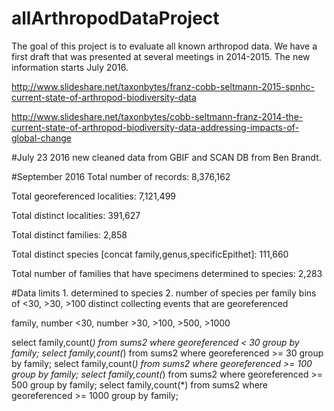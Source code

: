 # allArthropodDataProject

The goal of this project is to evaluate all known arthropod data. We have a first draft that was presented at several meetings in 2014-2015. The new information starts July 2016. 

http://www.slideshare.net/taxonbytes/franz-cobb-seltmann-2015-spnhc-current-state-of-arthropod-biodiversity-data

http://www.slideshare.net/taxonbytes/cobb-seltmann-franz-2014-the-current-state-of-arthropod-biodiversity-data-addressing-impacts-of-global-change

#July 23 2016
new cleaned data from GBIF and SCAN DB from Ben Brandt.

#September 2016
Total number of records: 8,376,162

Total georeferenced localities: 7,121,499

Total distinct localities: 391,627

Total distinct families: 2,858

Total distinct species [concat family,genus,specificEpithet]: 111,660

Total number of families that have specimens determined to species: 2,283


#Data limits
	1. determined to species
	2. number of species per family bins of <30, >30, >100 distinct collecting events that are georeferenced

family, number <30, number >30, >100, >500, >1000

select family,count(*) from sums2 where georeferenced < 30 group by family;
select family,count(*) from sums2 where georeferenced >= 30 group by family;
select family,count(*) from sums2 where georeferenced >= 100 group by family;
select family,count(*) from sums2 where georeferenced >= 500 group by family;
select family,count(*) from sums2 where georeferenced >= 1000 group by family;
